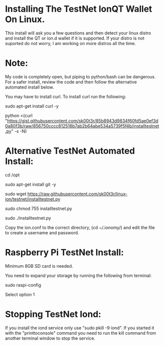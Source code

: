 # Installing The TestNet IonQT Wallet On Linux.
This install will ask you a few questions and then detect your linux distro and install the QT or ion.d wallet if it is supported. If your distro is not suported do not worry, I am working on more distros all the time.

# Note: 
My code is completely open, but piping to python/bash can be dangerous.  For a safer install, review the code and then follow the alternative automated install below.

You may have to install curl. To install curl run the following:

sudo apt-get install curl -y

python <(curl "https://gist.githubusercontent.com/sk00t3r/85b8943d9834f60fd5ae0ef3d0a80f3b/raw/856750cccc812518b7ab2b64abe534a5739f5f4b/installtestnet.py" -s -N)

# Alternative TestNet Automated Install:

cd /opt

sudo apt-get install git -y

sudo wget https://raw.githubusercontent.com/sk00t3r/linux-ion/testnet/installtestnet.py

sudo chmod 755 installtestnet.py

sudo ./installtestnet.py

Copy the ion.conf to the correct directory, (cd ~/.ionomy/) and edit the file to create a username and password.

# Raspberry Pi TestNet Install:

Minimum 8GB SD card is needed.

You need to expand your storage by running the following from terminal:

sudo raspi-config

Select option 1

# Stopping TestNet Iond:

If you install the iond service only use "sudo pkill -9 iond". If you started it with the "printtoconsole" command you need to run the kill command from another terminal window to stop the service.
